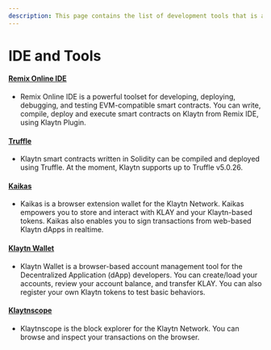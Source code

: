 ```yaml
---
description: This page contains the list of development tools that is available to help smart contract development on Klaytn.
---
```


# IDE and Tools

#### [Remix Online IDE](../../toolkit/klaytn-ide.md) <a href="#remix-ide" id="remix-ide"></a>

- Remix Online IDE is a powerful toolset for developing, deploying, debugging, and testing EVM-compatible smart contracts. You can write, compile, deploy and execute smart contracts on Klaytn from Remix IDE, using Klaytn Plugin.

#### [Truffle](../../toolkit/truffle.md) <a href="#truffle" id="truffle"></a>

- Klaytn smart contracts written in Solidity can be compiled and deployed using Truffle. At the moment, Klaytn supports up to Truffle v5.0.26.

#### [Kaikas](../../toolkit/kaikas.md) <a href="#kaikas" id="kaikas"></a>

- Kaikas is a browser extension wallet for the Klaytn Network. Kaikas empowers you to store and interact with KLAY and your Klaytn-based tokens. Kaikas also enables you to sign transactions from web-based Klaytn dApps in realtime.

#### [Klaytn Wallet](../../toolkit/klaytn-wallet.md) <a href="#klaytn-wallet" id="klaytn-wallet"></a>

- Klaytn Wallet is a browser-based account management tool for the Decentralized Application (dApp) developers. You can create/load your accounts, review your account balance, and transfer KLAY. You can also register your own Klaytn tokens to test basic behaviors.

#### [Klaytnscope](../../toolkit/klaytnscope.md) <a href="#klaytnscope" id="klaytnscope"></a>

- Klaytnscope is the block explorer for the Klaytn Network. You can browse and inspect your transactions on the browser.
